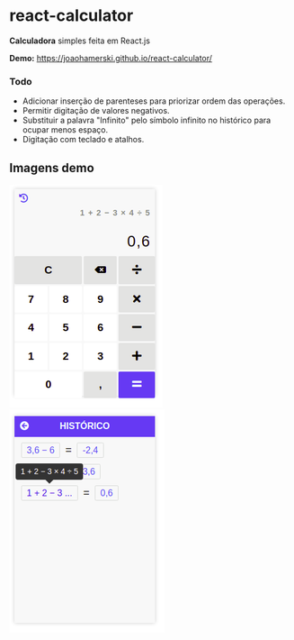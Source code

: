 # react-calculator
**Calculadora** simples feita em React.js

**Demo:** https://joaohamerski.github.io/react-calculator/

### Todo
- Adicionar inserção de parenteses para priorizar ordem das operações.
- Permitir digitação de valores negativos.
- Substituir a palavra "Infinito" pelo símbolo infinito no histórico para ocupar menos espaço.
- Digitação com teclado e atalhos.

## Imagens demo
![Imagem demo 01](./public/dist/images/demo-01.png)
![Imagem demo 02](./public/dist/images/demo-02.png)
